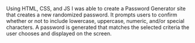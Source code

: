 Using HTML, CSS, and JS I was able to create a Password Generator site that creates a new randomized password. It prompts users to confirm whether or not to include lowercase, uppercase, numeric, and/or special characters. A password is generated that matches the selected criteria the user chooses and displayed on the screen.
